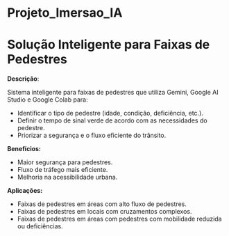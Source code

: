 # Projeto_Imersao_IA

# Solução Inteligente para Faixas de Pedestres

**Descrição**:

Sistema inteligente para faixas de pedestres que utiliza Gemini, Google AI Studio e Google Colab para:

 - Identificar o tipo de pedestre (idade, condição, deficiência, etc.).
 - Definir o tempo de sinal verde de acordo com as necessidades do pedestre.
 - Priorizar a segurança e o fluxo eficiente do trânsito.

**Benefícios:**

 - Maior segurança para pedestres.
 - Fluxo de tráfego mais eficiente.
 - Melhoria na acessibilidade urbana.

**Aplicações:**

 - Faixas de pedestres em áreas com alto fluxo de pedestres.
 - Faixas de pedestres em locais com cruzamentos complexos.
 - Faixas de pedestres em áreas com pedestres com mobilidade reduzida ou deficiências.
